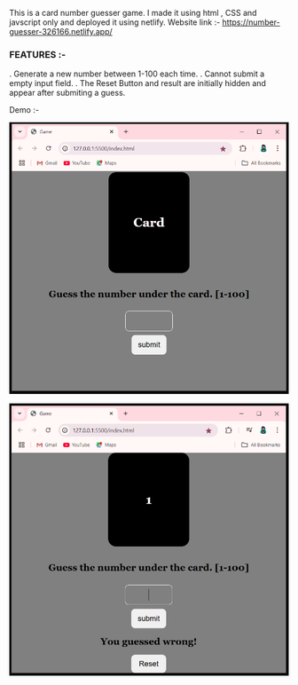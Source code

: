 
This is a card number guesser game. I made it using html , CSS and javscript only and deployed it using netlify.
Website link :- https://number-guesser-326166.netlify.app/

### FEATURES :-

. Generate a new number between 1-100 each time.
. Cannot submit a empty input field.
. The Reset Button and result are initially hidden and appear after submiting a guess.

Demo :- 

![initlal display of site](screenshot2.PNG)

![display of site](screenshot1.PNG)

